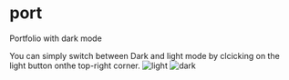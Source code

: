 # port
Portfolio with dark mode

  You can simply switch between Dark and light mode by clcicking on the light button onthe top-right corner.
![light](https://user-images.githubusercontent.com/44953808/120931276-87a7a780-c6f9-11eb-9834-6137e0ba5f29.PNG)
![dark](https://user-images.githubusercontent.com/44953808/120931280-8a0a0180-c6f9-11eb-8865-f5c6c28abe6f.PNG)

